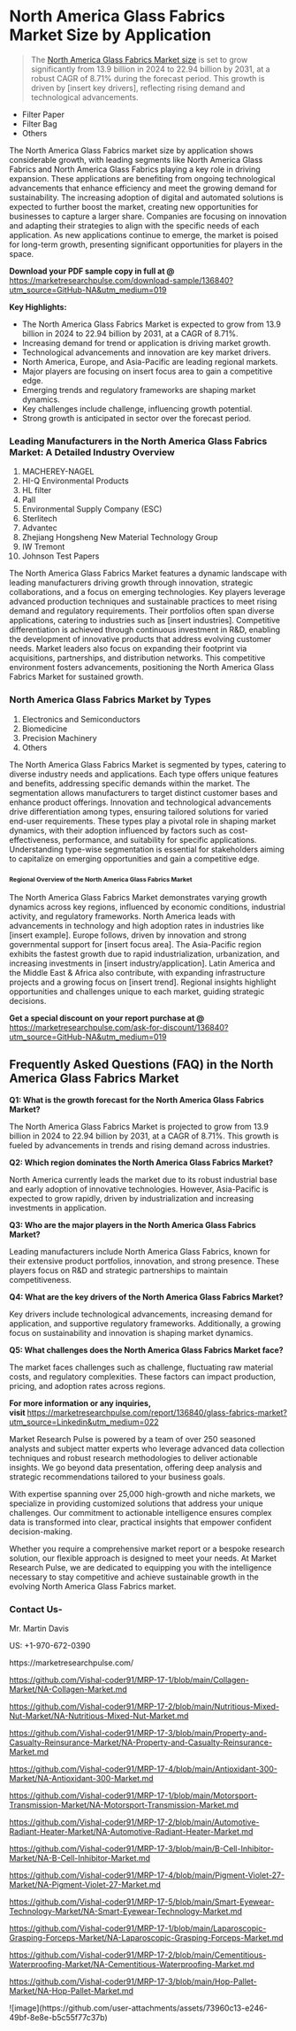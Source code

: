 <h1>North America Glass Fabrics Market&nbsp;Size by Application</h1><blockquote><p>The <a href="https://marketresearchpulse.com/download-sample/136840?utm_source=GitHub-NA&amp;utm_medium=019">North America Glass Fabrics Market size</a> is set to grow significantly from 13.9 billion in 2024 to 22.94 billion by 2031, at a robust CAGR of 8.71% during the forecast period. This growth is driven by [insert key drivers], reflecting rising demand and technological advancements.</p></blockquote><ul><li>Filter Paper<li> Filter Bag<li> Others</li></ul><p>The North America Glass Fabrics market size by application shows considerable growth, with leading segments like North America Glass Fabrics and North America Glass Fabrics playing a key role in driving expansion. These applications are benefiting from ongoing technological advancements that enhance efficiency and meet the growing demand for sustainability. The increasing adoption of digital and automated solutions is expected to further boost the market, creating new opportunities for businesses to capture a larger share. Companies are focusing on innovation and adapting their strategies to align with the specific needs of each application. As new applications continue to emerge, the market is poised for long-term growth, presenting significant opportunities for players in the space.</p><p><strong>Download your PDF sample copy in full at @ </strong><a href="https://marketresearchpulse.com/download-sample/136840?utm_source=GitHub-NA&amp;utm_medium=019">https://marketresearchpulse.com/download-sample/136840?utm_source=GitHub-NA&amp;utm_medium=019</a></p><p><strong>Key Highlights: </strong></p><ul><li>The North America Glass Fabrics Market is expected to grow from 13.9 billion in 2024 to 22.94 billion by 2031, at a CAGR of 8.71%.</li><li>Increasing demand for trend or application is driving market growth.</li><li>Technological advancements and innovation are key market drivers.</li><li>North America, Europe, and Asia-Pacific are leading regional markets.</li><li>Major players are focusing on insert focus area to gain a competitive edge.</li><li>Emerging trends and regulatory frameworks are shaping market dynamics.</li><li>Key challenges include challenge, influencing growth potential.</li><li>Strong growth is anticipated in sector over the forecast period.</li></ul><h3>Leading Manufacturers in the North America Glass Fabrics Market: A Detailed Industry Overview</h3><ol><li>MACHEREY-NAGEL</li><li>HI-Q Environmental Products</li><li>HL filter</li><li>Pall</li><li>Environmental Supply Company (ESC)</li><li>Sterlitech</li><li>Advantec</li><li>Zhejiang Hongsheng New Material Technology Group</li><li>IW Tremont</li><li>Johnson Test Papers</li></ol><div class="flex max-w-full flex-col flex-grow"><div class="min-h-8 text-message flex w-full flex-col items-end gap-2 whitespace-normal break-words [.text-message+&amp;]:mt-5" dir="auto" data-message-author-role="assistant" data-message-id="fd8432e4-4910-450d-b182-61b7bfb0a01f" data-message-model-slug="gpt-4o"><div class="flex w-full flex-col gap-1 empty:hidden first:pt-[3px]"><div class="markdown prose w-full break-words dark:prose-invert light"><p>The North America Glass Fabrics Market features a dynamic landscape with leading manufacturers driving growth through innovation, strategic collaborations, and a focus on emerging technologies. Key players leverage advanced production techniques and sustainable practices to meet rising demand and regulatory requirements. Their portfolios often span diverse applications, catering to industries such as [insert industries]. Competitive differentiation is achieved through continuous investment in R&amp;D, enabling the development of innovative products that address evolving customer needs. Market leaders also focus on expanding their footprint via acquisitions, partnerships, and distribution networks. This competitive environment fosters advancements, positioning the North America Glass Fabrics Market for sustained growth.</p></div></div></div></div><h3>North America Glass Fabrics Market by Types</h3><ol><li>Electronics and Semiconductors<li> Biomedicine<li> Precision Machinery<li> Others</li></ol><div class="flex max-w-full flex-col flex-grow"><div class="min-h-8 text-message flex w-full flex-col items-end gap-2 whitespace-normal break-words [.text-message+&amp;]:mt-5" dir="auto" data-message-author-role="assistant" data-message-id="084470be-0bb7-4664-bddf-5156b4f41249" data-message-model-slug="gpt-4o-mini"><div class="flex w-full flex-col gap-1 empty:hidden first:pt-[3px]"><div class="markdown prose w-full break-words dark:prose-invert light"><p>The North America Glass Fabrics Market is segmented by types, catering to diverse industry needs and applications. Each type offers unique features and benefits, addressing specific demands within the market. The segmentation allows manufacturers to target distinct customer bases and enhance product offerings. Innovation and technological advancements drive differentiation among types, ensuring tailored solutions for varied end-user requirements. These types play a pivotal role in shaping market dynamics, with their adoption influenced by factors such as cost-effectiveness, performance, and suitability for specific applications. Understanding type-wise segmentation is essential for stakeholders aiming to capitalize on emerging opportunities and gain a competitive edge.</p></div></div></div></div><h3><span style="font-size: 11px;">Regional Overview of the North America Glass Fabrics Market</span></h3><div class="flex max-w-full flex-col flex-grow"><div class="min-h-8 text-message flex w-full flex-col items-end gap-2 whitespace-normal break-words [.text-message+&amp;]:mt-5" dir="auto" data-message-author-role="assistant" data-message-id="e9038762-ce64-4e30-91c9-9bd413514231" data-message-model-slug="gpt-4o-mini"><div class="flex w-full flex-col gap-1 empty:hidden first:pt-[3px]"><div class="markdown prose w-full break-words dark:prose-invert light"><p>The North America Glass Fabrics Market demonstrates varying growth dynamics across key regions, influenced by economic conditions, industrial activity, and regulatory frameworks. North America leads with advancements in technology and high adoption rates in industries like [insert example]. Europe follows, driven by innovation and strong governmental support for [insert focus area]. The Asia-Pacific region exhibits the fastest growth due to rapid industrialization, urbanization, and increasing investments in [insert industry/application]. Latin America and the Middle East &amp; Africa also contribute, with expanding infrastructure projects and a growing focus on [insert trend]. Regional insights highlight opportunities and challenges unique to each market, guiding strategic decisions.</p></div></div></div></div><p><strong>Get a special discount on your report purchase at @ </strong><a href="https://marketresearchpulse.com/ask-for-discount/136840?utm_source=GitHub-NA&amp;utm_medium=019">https://marketresearchpulse.com/ask-for-discount/136840?utm_source=GitHub-NA&amp;utm_medium=019</a></p><h2>Frequently Asked Questions (FAQ) in the North America Glass Fabrics Market</h2><p><strong>Q1: What is the growth forecast for the North America Glass Fabrics Market?</strong></p><p>The North America Glass Fabrics Market is projected to grow from 13.9 billion in 2024 to 22.94 billion by 2031, at a CAGR of 8.71%. This growth is fueled by advancements in trends and rising demand across industries.</p><p><strong>Q2: Which region dominates the North America Glass Fabrics Market?</strong></p><p>North America currently leads the market due to its robust industrial base and early adoption of innovative technologies. However, Asia-Pacific is expected to grow rapidly, driven by industrialization and increasing investments in application.</p><p><strong>Q3: Who are the major players in the North America Glass Fabrics Market?</strong></p><p>Leading manufacturers include North America Glass Fabrics, known for their extensive product portfolios, innovation, and strong presence. These players focus on R&amp;D and strategic partnerships to maintain competitiveness.</p><p><strong>Q4: What are the key drivers of the North America Glass Fabrics Market?</strong></p><p>Key drivers include technological advancements, increasing demand for application, and supportive regulatory frameworks. Additionally, a growing focus on sustainability and innovation is shaping market dynamics.</p><p><strong>Q5: What challenges does the North America Glass Fabrics Market face?</strong></p><p>The market faces challenges such as challenge, fluctuating raw material costs, and regulatory complexities. These factors can impact production, pricing, and adoption rates across regions.</p><p><strong>For more information or any inquiries, visit&nbsp;</strong><a href="https://marketresearchpulse.com/report/136840/glass-fabrics-market?utm_source=Linkedin&utm_medium=022">https://marketresearchpulse.com/report/136840/glass-fabrics-market?utm_source=Linkedin&utm_medium=022</a></p><p>Market Research Pulse is powered by a team of over 250 seasoned analysts and subject matter experts who leverage advanced data collection techniques and robust research methodologies to deliver actionable insights. We go beyond data presentation, offering deep analysis and strategic recommendations tailored to your business goals.</p><p>With expertise spanning over 25,000 high-growth and niche markets, we specialize in providing customized solutions that address your unique challenges. Our commitment to actionable intelligence ensures complex data is transformed into clear, practical insights that empower confident decision-making.</p><p>Whether you require a comprehensive market report or a bespoke research solution, our flexible approach is designed to meet your needs. At Market Research Pulse, we are dedicated to equipping you with the intelligence necessary to stay competitive and achieve sustainable growth in the evolving North America Glass Fabrics market.</p><h3><strong>Contact Us-</strong></h3><p>Mr. Martin Davis</p><p>US: +1-970-672-0390</p><p>https://marketresearchpulse.com/</p><p><a href="https://github.com/Vishal-coder91/MRP-17-1/blob/main/Collagen-Market/NA-Collagen-Market.md">https://github.com/Vishal-coder91/MRP-17-1/blob/main/Collagen-Market/NA-Collagen-Market.md</a></p><p><a href="https://github.com/Vishal-coder91/MRP-17-2/blob/main/Nutritious-Mixed-Nut-Market/NA-Nutritious-Mixed-Nut-Market.md">https://github.com/Vishal-coder91/MRP-17-2/blob/main/Nutritious-Mixed-Nut-Market/NA-Nutritious-Mixed-Nut-Market.md</a></p><p><a href="https://github.com/Vishal-coder91/MRP-17-3/blob/main/Property-and-Casualty-Reinsurance-Market/NA-Property-and-Casualty-Reinsurance-Market.md">https://github.com/Vishal-coder91/MRP-17-3/blob/main/Property-and-Casualty-Reinsurance-Market/NA-Property-and-Casualty-Reinsurance-Market.md</a></p><p><a href="https://github.com/Vishal-coder91/MRP-17-4/blob/main/Antioxidant-300-Market/NA-Antioxidant-300-Market.md">https://github.com/Vishal-coder91/MRP-17-4/blob/main/Antioxidant-300-Market/NA-Antioxidant-300-Market.md</a></p><p><a href="https://github.com/Vishal-coder91/MRP-17-1/blob/main/Motorsport-Transmission-Market/NA-Motorsport-Transmission-Market.md">https://github.com/Vishal-coder91/MRP-17-1/blob/main/Motorsport-Transmission-Market/NA-Motorsport-Transmission-Market.md</a></p><p><a href="https://github.com/Vishal-coder91/MRP-17-2/blob/main/Automotive-Radiant-Heater-Market/NA-Automotive-Radiant-Heater-Market.md">https://github.com/Vishal-coder91/MRP-17-2/blob/main/Automotive-Radiant-Heater-Market/NA-Automotive-Radiant-Heater-Market.md</a></p><p><a href="https://github.com/Vishal-coder91/MRP-17-3/blob/main/B-Cell-Inhibitor-Market/NA-B-Cell-Inhibitor-Market.md">https://github.com/Vishal-coder91/MRP-17-3/blob/main/B-Cell-Inhibitor-Market/NA-B-Cell-Inhibitor-Market.md</a></p><p><a href="https://github.com/Vishal-coder91/MRP-17-4/blob/main/Pigment-Violet-27-Market/NA-Pigment-Violet-27-Market.md">https://github.com/Vishal-coder91/MRP-17-4/blob/main/Pigment-Violet-27-Market/NA-Pigment-Violet-27-Market.md</a></p><p><a href="https://github.com/Vishal-coder91/MRP-17-5/blob/main/Smart-Eyewear-Technology-Market/NA-Smart-Eyewear-Technology-Market.md">https://github.com/Vishal-coder91/MRP-17-5/blob/main/Smart-Eyewear-Technology-Market/NA-Smart-Eyewear-Technology-Market.md</a></p><p><a href="https://github.com/Vishal-coder91/MRP-17-1/blob/main/Laparoscopic-Grasping-Forceps-Market/NA-Laparoscopic-Grasping-Forceps-Market.md">https://github.com/Vishal-coder91/MRP-17-1/blob/main/Laparoscopic-Grasping-Forceps-Market/NA-Laparoscopic-Grasping-Forceps-Market.md</a></p><p><a href="https://github.com/Vishal-coder91/MRP-17-2/blob/main/Cementitious-Waterproofing-Market/NA-Cementitious-Waterproofing-Market.md">https://github.com/Vishal-coder91/MRP-17-2/blob/main/Cementitious-Waterproofing-Market/NA-Cementitious-Waterproofing-Market.md</a></p><p><a href="https://github.com/Vishal-coder91/MRP-17-3/blob/main/Hop-Pallet-Market/NA-Hop-Pallet-Market.md">https://github.com/Vishal-coder91/MRP-17-3/blob/main/Hop-Pallet-Market/NA-Hop-Pallet-Market.md</a></p>
![image](https://github.com/user-attachments/assets/73960c13-e246-49bf-8e8e-b5c55f77c37b)

